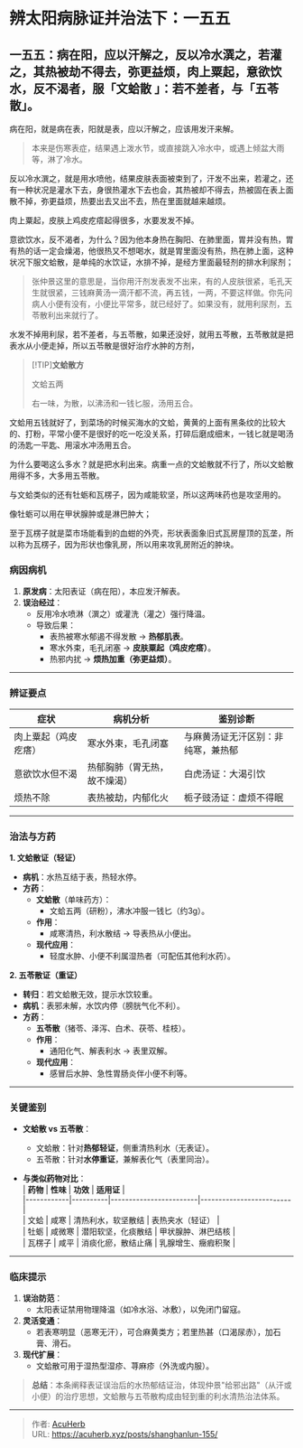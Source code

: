 # 辨太阳病脉证并治法下：一五五


## 一五五：病在阳，应以汗解之，反以冷水潠之，若灌之，其热被劫不得去，弥更益烦，肉上粟起，意欲饮水，反不渴者，服「文蛤散 」：若不差者，与「五苓散」。

<!--more-->

病在阳，就是病在表，阳就是表，应以汗解之，应该用发汗来解。

> 本来是伤寒表症，结果遇上泼水节，或直接跳入冷水中，或遇上倾盆大雨等，淋了冷水。

反以冷水潠之，就是用水喷他，结果皮肤表面被束到了，汗发不出来，若灌之，还有一种状况是灌水下去，身很热灌水下去也会，其热被却不得去，热被固在表上面散不掉，弥更益烦，热要出去又出不去，热在里面就越来越烦。

肉上粟起，皮肤上鸡皮疙瘩起得很多，水要发发不掉。

意欲饮水，反不渴者，为什么？因为他本身热在胸阳、在肺里面，胃并没有热，胃有热的话一定会燥渴，他很热又不想喝水，就是胃里面没有热，热在肺上面，这种状况下服文蛤散，是单纯的水饮证，水排不掉，是经方里面最轻剂的排水利尿剂；

> 张仲景这里的意思是，当你用汗剂发表发不出来，有的人皮肤很紧，毛孔天生就很紧，三钱麻黄汤一滴汗都不流，再五钱，一两，不要这样做。你先问病人小便有没有，小便比平常多，就已经好了。如果没有，就用利尿剂，五苓散利出来就行了。

水发不掉用利尿，若不差者，与五苓散，如果还没好，就用五芩散，五苓散就是把表水从小便走掉，所以五苓散是很好治疗水肿的方剂，

> [!TIP]**文蛤散方**
>
> 文蛤五两
>
> 右一味，为散，以沸汤和一钱匕服，汤用五合。

文蛤用五钱就好了，到菜场的时候买海水的文蛤，黄黄的上面有黑条纹的比较大的、打粉，平常小便不是很好的吃一吃没关系，打碎后磨成细末，一钱匕就是喝汤的汤匙一平匙、用滚水冲汤用五合。

为什么要喝这么多水？就是把水利出来。病重一点的文蛤散就不行了，所以文蛤散用得不多，大多用五苓散。

与文蛤类似的还有牡蛎和瓦楞子，因为咸能软坚，所以这两味药也是攻坚用的。

像牡蛎可以用在甲状腺肿或是淋巴肿大；

至于瓦楞子就是菜市场能看到的血蚶的外壳，形状表面象旧式瓦房屋顶的瓦垄，所以称为瓦楞子，因为形状也像乳房，所以用来攻乳房附近的肿块。

### **病因病机**  
1. **原发病**：太阳表证（病在阳），本应发汗解表。  
2. **误治经过**：  
   - 反用冷水喷淋（潠之）或灌洗（灌之）强行降温。  
   - 导致后果：  
     - 表热被寒水郁遏不得发散 → **热郁肌表**。  
     - 寒水外束，毛孔闭塞 → **皮肤粟起（鸡皮疙瘩）**。  
     - 热邪内扰 → **烦热加重（弥更益烦）**。  

---

### **辨证要点**  
| **症状**          | **病机分析**                     | **鉴别诊断**                |  
|--------------------|----------------------------------|-----------------------------|  
| 肉上粟起（鸡皮疙瘩） | 寒水外束，毛孔闭塞               | 与麻黄汤证无汗区别：非纯寒，兼热郁 |  
| 意欲饮水但不渴     | 热郁胸肺（胃无热，故不燥渴）     | 白虎汤证：大渴引饮          |  
| 烦热不除           | 表热被劫，内郁化火               | 栀子豉汤证：虚烦不得眠      |  

---

### **治法与方药**  
**1. 文蛤散证（轻证）**  
- **病机**：水热互结于表，热轻水停。  
- **方药**：  
  - **文蛤散**（单味药方）：  
    - 文蛤五两（研粉），沸水冲服一钱匕（约3g）。  
  - **作用**：  
    - 咸寒清热，利水散结 → 导表热从小便出。  
  - **现代应用**：  
    - 轻度水肿、小便不利属湿热者（可配伍其他利水药）。  

**2. 五苓散证（重证）**  
- **转归**：若文蛤散无效，提示水饮较重。  
- **病机**：表邪未解，水饮内停（膀胱气化不利）。  
- **方药**：  
  - **五苓散**（猪苓、泽泻、白术、茯苓、桂枝）。  
  - **作用**：  
    - 通阳化气、解表利水 → 表里双解。  
  - **现代应用**：  
    - 感冒后水肿、急性胃肠炎伴小便不利等。  

---

### **关键鉴别**  
- **文蛤散 vs 五苓散**：  
  - 文蛤散：针对**热郁轻证**，侧重清热利水（无表证）。  
  - 五苓散：针对**水停重证**，兼解表化气（表里同治）。  

- **与类似药物对比**：  
  | **药物**   | **性味** | **功效**               | **适用证**              |  
  |------------|----------|------------------------|-------------------------|  
  | 文蛤       | 咸寒     | 清热利水，软坚散结    | 表热夹水（轻证）       |  
  | 牡蛎       | 咸微寒   | 潜阳软坚，化痰散结    | 甲状腺肿、淋巴结核     |  
  | 瓦楞子     | 咸平     | 消痰化瘀，散结止痛    | 乳腺增生、癥瘕积聚     |  

---

### **临床提示**  
1. **误治防范**：  
   - 太阳表证禁用物理降温（如冷水浴、冰敷），以免闭门留寇。  
2. **灵活变通**：  
   - 若表寒明显（恶寒无汗），可合麻黄类方；若里热甚（口渴尿赤），加石膏、滑石。  
3. **现代扩展**：  
   - 文蛤散可用于湿热型湿疹、荨麻疹（外洗或内服）。  

> **总结**：本条阐释表证误治后的水热郁结证治，体现仲景"给邪出路"（从汗或小便）的治疗思想，文蛤散与五苓散构成由轻到重的利水清热治法体系。

---

> 作者: [AcuHerb](https://acuherb.xyz)  
> URL: https://acuherb.xyz/posts/shanghanlun-155/  

